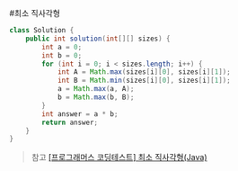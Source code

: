 #최소 직사각형

```Java
class Solution {
    public int solution(int[][] sizes) {
        int a = 0;
        int b = 0;
        for (int i = 0; i < sizes.length; i++) {
            int A = Math.max(sizes[i][0], sizes[i][1]);
            int B = Math.min(sizes[i][0], sizes[i][1]);
            a = Math.max(a, A);
            b = Math.max(b, B);
        }
        int answer = a * b;
        return answer;
    }
}
```

>참고
[[프로그래머스 코딩테스트] 최소 직사각형(Java)](https://sigfriede.tistory.com/333)